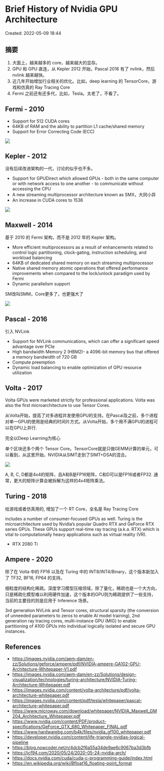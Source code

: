 # Brief History of Nvidia GPU Architecture

Created: 2022-05-09 18:44

## 摘要

1. 大面上，越来越多的 core，越来越大的显存。
2. GPU 和 GPU 直连，从 Kepler 2012 开始，Pascal 2016 有了 nvlink，然后 nvlink 越来越快。
3. 近几年开始增加行业相关的优化。比如，deep learning 的 TensorCore，游戏和仿真的 Ray Tracing Core
4. Fermi 之前还有还多代，比如，Tesla。太老了，不看了。

## Fermi - 2010

- Support for 512 CUDA cores
- 64KB of RAM and the ability to partition L1 cache/shared memory
- Support for Error Correcting Code (ECC)

![](https://tva1.sinaimg.cn/large/e6c9d24egy1h21827o9slj20sg0nbtbq.jpg)

## Kepler - 2012

没有后续改进架构的一代，讨论的似乎也不多。

- Support for GPUDirect which allowed GPUs - both in the same computer or with network access to one another - to communicate without accessing the CPU
- A new streaming multiprocessor architecture known as SMX，大同小异
- An increase in CUDA cores to 1536

![](https://tva1.sinaimg.cn/large/e6c9d24egy1h21a78tn5fj20qk0sgdj4.jpg)

## Maxwell - 2014

基于 2010 的 Fermi 架构，而不是 2012 年的 Kepler 架构。

- More efficient multiprocessors as a result of enhancements related to control logic partitioning, clock-gating, instruction scheduling, and workload balancing
- 64KB of dedicated shared memory on each streaming multiprocessor
- Native shared memory atomic operations that offered performance improvements when compared to the lock/unlock paradigm used by Fermi
- Dynamic parallelism support

SM改叫SMM，Core更多了，也更强大了

![](https://tva1.sinaimg.cn/large/e6c9d24egy1h21a9427bej20pj0nttbp.jpg)

## Pascal - 2016

引入 NVLink

- Support for NVLink communications, which can offer a significant speed advantage over PCIe
- High bandwidth Memory 2 (HBM2)- a 4096-bit memory bus that offered a memory bandwidth of 720 GB
- Compute preemption
- Dynamic load balancing to enable optimization of GPU resource utilization

## Volta - 2017

Volta GPUs were marketed strictly for professional applications. Volta was also the first microarchitecture to use Tensor Cores.

从Volta开始，提高了对多进程并发使用GPU的支持。在Pascal及之前，多个进程对单一GPU的使用是经典的时间片方式。从Volta开始，多个用不满GPU的进程可以在GPU上并行.

完全以Deep Learning为核心

单个区块还多个两个 Tensor Core。TensorCore就是只做GEMM计算的单元，可以看到，从这里开始，NVIDIA从SIMT走到了SIMT+DSA的混合。

![](https://tva1.sinaimg.cn/large/e6c9d24egy1h21afmbeq5j20u008dmyg.jpg)

A, B, C, D都是4x4的矩阵，且A和B是FP16矩阵，C和D可以是FP16或者FP32. 通常，更大的矩阵计算会被拆解为这样的4x4矩阵乘法。

## Turing - 2018

给游戏或者仿真用的, 增加了一个 RT Core，全名是 Ray Tracing Core

includes a number of consumer-focused GPUs as well. Turing is the microarchitecture used by Nvidia’s popular Quadro RTX and GeForce RTX series GPUs. These GPUs support real-time ray tracing (a.k.a. RTX) which is vital to computationally heavy applications such as virtual reality (VR).

- RTX 2080 Ti

## Ampere - 2020

除了在 Volta 中的 FP16 以及在 Turing 中的 INT8/INT4/Binary，这个版本新加入了 TF32, BF16, FP64 的支持。

细粒度的结构化稀疏。深度学习模型压缩领域，除了量化，稀疏也是一个大方向，只是稀疏化模型难以利用硬件加速，这个版本的GPU则为稀疏提供了一些支持，当前的主要目的则是应用于 Inference 场景。

3rd generation NVLink and Tensor cores, structural sparsity (the conversion of unneeded parameters to zeros to enable AI model training), 2nd generation ray tracing cores, multi-instance GPU (MIG) to enable partitioning of A100 GPUs into individual logically isolated and secure GPU instances.

## References

- https://images.nvidia.com/aem-dam/en-zz/Solutions/geforce/ampere/pdf/NVIDIA-ampere-GA102-GPU-Architecture-Whitepaper-V1.pdf
- https://images.nvidia.com/aem-dam/en-zz/Solutions/design-visualization/technologies/turing-architecture/NVIDIA-Turing-Architecture-Whitepaper.pdf
- https://images.nvidia.com/content/volta-architecture/pdf/volta-architecture-whitepaper.pdf
- https://images.nvidia.com/content/pdf/tesla/whitepaper/pascal-architecture-whitepaper.pdf
- https://www.microway.com/download/whitepaper/NVIDIA_Maxwell_GM204_Architecture_Whitepaper.pdf
- https://www.nvidia.com/content/PDF/product-specifications/GeForce_GTX_680_Whitepaper_FINAL.pdf
- https://www.hardwarebg.com/b4k/files/nvidia_gf100_whitepaper.pdf
- https://developer.nvidia.com/content/life-triangle-nvidias-logical-pipeline
- https://blog.nowcoder.net/n/4dcb2f6a55a34de9ae6c9067ba3d3bfb
- https://jcf94.com/2020/05/24/2020-05-24-nvidia-arch/
- https://docs.nvidia.com/cuda/cuda-c-programming-guide/index.html
- https://en.wikipedia.org/wiki/Bfloat16_floating-point_format
